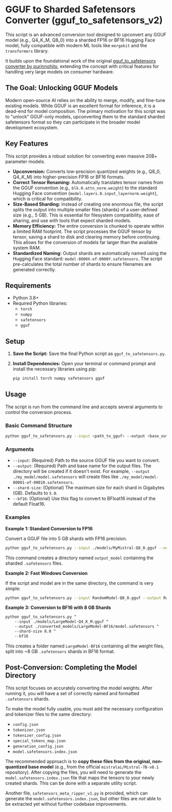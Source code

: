 # GGUF to Sharded Safetensors Converter (gguf_to_safetensors_v2)

This script is an advanced conversion tool designed to upconvert any GGUF model (e.g., Q4_K_M, Q8_0) into a sharded FP16 or BF16 Hugging Face model, fully compatible with modern ML tools like `mergekit` and the `transformers` library.

It builds upon the foundational work of the original [gguf_to_safetensors converter by purinnohito](https://github.com/purinnohito/gguf_to_safetensors), extending the concept with critical features for handling very large models on consumer hardware.

## The Goal: Unlocking GGUF Models

Modern open-source AI relies on the ability to merge, modify, and fine-tune existing models. While GGUF is an excellent format for inference, it is a dead-end for model composition. The primary motivation for this script was to "unlock" GGUF-only models, upconverting them to the standard sharded safetensors format so they can participate in the broader model development ecosystem.

## Key Features

This script provides a robust solution for converting even massive 20B+ parameter models.

-   **Upconversion:** Converts low-precision quantized weights (e.g., Q8_0, Q4_K_M) into higher-precision FP16 or BF16 formats.
-   **Correct Tensor Renaming:** Automatically translates tensor names from the GGUF convention (e.g., `blk.0.attn_norm.weight`) to the standard Hugging Face convention (`model.layers.0.input_layernorm.weight`), which is critical for compatibility.
-   **Size-Based Sharding:** Instead of creating one enormous file, the script splits the output into multiple smaller files (shards) of a user-defined size (e.g., 5 GB). This is essential for filesystem compatibility, ease of sharing, and use with tools that expect sharded models.
-   **Memory Efficiency:** The entire conversion is chunked to operate within a limited RAM footprint. The script processes the GGUF tensor by tensor, saving a shard to disk and clearing memory before continuing. This allows for the conversion of models far larger than the available system RAM.
-   **Standardized Naming:** Output shards are automatically named using the Hugging Face standard: `model-0000X-of-0000Y.safetensors`. The script pre-calculates the total number of shards to ensure filenames are generated correctly.

## Requirements

-   Python 3.8+
-   Required Python libraries:
    -   `torch`
    -   `numpy`
    -   `safetensors`
    -   `gguf`

## Setup

1.  **Save the Script:** Save the final Python script as `gguf_to_safetensors.py`.

2.  **Install Dependencies:** Open your terminal or command prompt and install the necessary libraries using pip:
    ```bash
    pip install torch numpy safetensors gguf
    ```

## Usage

The script is run from the command line and accepts several arguments to control the conversion process.

### Basic Command Structure

```bash
python gguf_to_safetensors.py --input <path_to_gguf> --output <base_output_name> [options]
```

### Arguments

-   `--input`: (Required) Path to the source GGUF file you want to convert.
-   `--output`: (Required) Path and base name for the output files. The directory will be created if it doesn't exist. For example, `--output ./my_model/model.safetensors` will create files like `./my_model/model-00001-of-00010.safetensors`.
-   `--shard-size`: (Optional) The maximum size for each shard in Gigabytes (GB). Defaults to `5.0`.
-   `--bf16`: (Optional) Use this flag to convert to BFloat16 instead of the default Float16.

### Examples

**Example 1: Standard Conversion to FP16**

Convert a GGUF file into 5 GB shards with FP16 precision.

```bash
python gguf_to_safetensors.py --input ./models/MyMistral-Q8_0.gguf --output ./output_model/MyMistral-FP16.safetensors --shard-size 5.0
```
This command creates a directory named `output_model` containing the sharded `.safetensors` files.

**Example 2: Fast Windows Conversion**

If the script and model are in the same directory, the command is very simple:

```bash
python gguf_to_safetensors.py --input RandomModel-Q8_0.gguf --output RandomModel-FP16.safetensors
```

**Example 3: Conversion to BF16 with 8 GB Shards**

```bash
python gguf_to_safetensors.py ^
    --input ./models/LargeModel-Q4_K_M.gguf ^
    --output ./converted_models/LargeModel-BF16/model.safetensors ^
    --shard-size 8.0 ^
    --bf16
```
This creates a folder named `LargeModel-BF16` containing all the weight files, split into ~8 GB `.safetensors` shards in BF16 format.

## Post-Conversion: Completing the Model Directory

This script focuses on accurately converting the model weights. After running it, you will have a set of correctly named and formatted `.safetensors` shards.

To make the model fully usable, you must add the necessary configuration and tokenizer files to the same directory:
-   `config.json`
-   `tokenizer.json`
-   `tokenizer_config.json`
-   `special_tokens_map.json`
-   `generation_config.json`
-   `model.safetensors.index.json`

The recommended approach is to **copy these files from the original, non-quantized base model** (e.g., from the official `mistralai/Mistral-7B-v0.1` repository). After copying the files, you will need to generate the `model.safetensors.index.json` file that maps the tensors to your newly created shards. This can be done with a separate utility script.

Another file, `safetensors_meta_ripper_v1.py` is provided, which can generate the `model.safetensors.index.json`, but other files are *not* able to be extracted yet without further codebase improvements.
